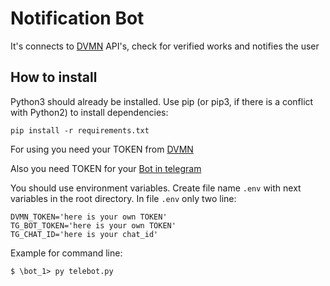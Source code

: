 # Notification Bot

It's connects to [DVMN](https://dvmn.org/) API's, check for verified works and notifies the user

## How to install


Python3 should already be installed. Use pip (or pip3, if there is a conflict with Python2) to install dependencies:

    pip install -r requirements.txt

For using you need your TOKEN from [DVMN](https://dvmn.org/api/docs/)

Also you need TOKEN for your [Bot in telegram](https://way23.ru/%D1%80%D0%B5%D0%B3%D0%B8%D1%81%D1%82%D1%80%D0%B0%D1%86%D0%B8%D1%8F-%D0%B1%D0%BE%D1%82%D0%B0-%D0%B2-telegram.html)

You should use environment variables. Create file name `.env` with next variables in the root directory.
In file `.env` only two line:

```
DVMN_TOKEN='here is your own TOKEN'
TG_BOT_TOKEN='here is your own TOKEN'
TG_CHAT_ID='here is your chat_id'
```

Example for command line:
```
$ \bot_1> py telebot.py
```